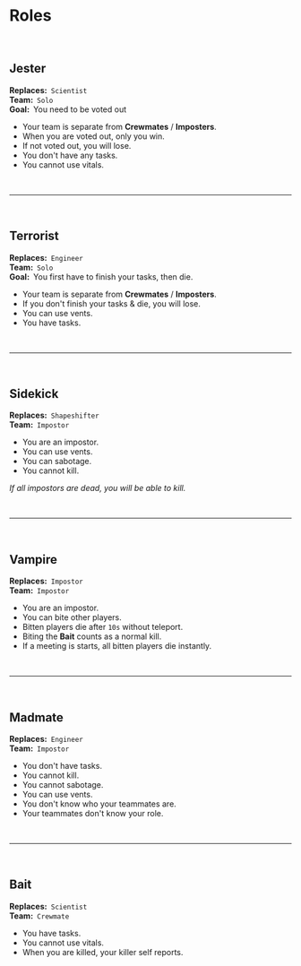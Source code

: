 
# Roles

<br>

## Jester

**Replaces:** `Scientist`<br>
**Team:** `Solo` <br>
**Goal:** You need to be voted out

- Your team is separate from **Crewmates** / **Imposters**.
- When you are voted out, only you win.
- If not voted out, you will lose.
- You don't have any tasks.
- You cannot use vitals.

<br>

---

<br>

## Terrorist

**Replaces:** `Engineer`<br>
**Team:** `Solo` <br>
**Goal:** You first have to finish your tasks, then die.

- Your team is separate from **Crewmates** / **Imposters**.
- If you don't finish your tasks & die, you will lose.
- You can use vents.
- You have tasks.

<br>

---

<br>

## Sidekick

**Replaces:** `Shapeshifter`<br>
**Team:** `Impostor`

- You are an impostor.
- You can use vents.
- You can sabotage.
- You cannot kill.

*If all impostors are dead, you will be able to kill.*

<br>

---

<br>

## Vampire

**Replaces:** `Impostor`<br>
**Team:** `Impostor`

- You are an impostor.
- You can bite other players.
- Bitten players die after `10s` without teleport.
- Biting the **Bait** counts as a normal kill.
- If a meeting is starts, all bitten players die instantly.

<br>

---

<br>

## Madmate

**Replaces:** `Engineer`<br>
**Team:** `Impostor`

- You don't have tasks.
- You cannot kill.
- You cannot sabotage.
- You can use vents.
- You don't know who your teammates are.
- Your teammates don't know your role.

<br>

---

<br>

## Bait

**Replaces:** `Scientist`<br>
**Team:** `Crewmate`

- You have tasks.
- You cannot use vitals.
- When you are killed, your killer self reports.
